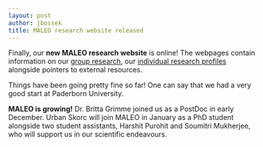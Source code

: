 ```yaml
---
layout: post
author: jbossek
title: MALEO research website released
---
```


<p>Finally, our <b>new MALEO research website</b> is online! The webpages contain information on our <a href="{{ "research.html" | absolute_url }}" class="internal" title="Research at MALEO">group research</a>, our <a href="{{ "staff.html" | absolute_url }}" class="internal" title="MALEO staff members">individual research profiles</a> alongside pointers to external resources.</p>

<p>Things have been going pretty fine so far! One can say that we had a very good start at Paderborn University.</p>

<p><b>MALEO is growing!</b> Dr. Britta Grimme joined us as a PostDoc in early December. Urban Skorc will join MALEO in January as a PhD student alongside two student assistants, Harshit Purohit and Soumitri Mukherjee, who will support us in our scientific endeavours.</p>

